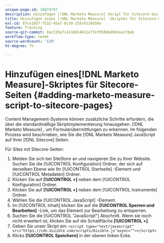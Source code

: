 ```yaml
---
unique-page-id: 18874747
description: Hinzufügen [!DNL Marketo Measure] Skript für Sitecore-Seiten - [!DNL Marketo Measure] - Produktdokumentation
title: Hinzufügen eines [!DNL Marketo Measure] -Skriptes für Sitecore-Seiten
exl-id: 87ce1857-7532-45a7-8c39-255c6118b50a
feature: Tracking
source-git-commit: 8ac315e7c4110d14811e77ef0586bd663ea1f8ab
workflow-type: tm+mt
source-wordcount: '129'
ht-degree: 7%

---
```


# Hinzufügen eines[!DNL Marketo Measure]-Skriptes für Sitecore-Seiten {#adding-marketo-measure-script-to-sitecore-pages}

Content Management-Systeme können zusätzliche Schritte erfordern, die über die standardmäßige Skriptimplementierung hinausgehen. [!DNL Marketo Measure] , um Formularübermittlungen zu erkennen. Im folgenden Prozess wird beschrieben, wie Sie die [!DNL Marketo Measure] JavaScript auf Ihrer [!DNL Sitecore] Seiten.

Für Sites mit Sitecore-Seiten:

1. Melden Sie sich bei SiteStore an und navigieren Sie zu Ihrer Website. Suchen Sie die [!UICONTROL Konfiguration] Ordner, der sich auf derselben Ebene wie Ihr [!UICONTROL Startseite] -Element und [!UICONTROL Metadaten] Ordner.
1. Klicken Sie auf **[!UICONTROL +]** neben dem [!UICONTROL Konfiguration] Ordner.
1. Klicken Sie auf **[!UICONTROL +]** neben dem [!UICONTROL Instrumente] Ordner.
1. Wählen Sie die [!UICONTROL JavaScript] -Element.
1. Im [!UICONTROL Inhalt] klicken Sie auf die **[!UICONTROL Sperren und Bearbeiten]** -Link, um das Element zur Bearbeitung zu entsperren.
1. Suchen Sie die [!UICONTROL &quot;JavaScript&quot;] Abschnitt. Wenn sie noch nicht erweitert ist, klicken Sie auf die Schaltfläche **[!UICONTROL +]**.
1. Geben Sie unser Skript ein: `<script type="text/javascript" src="https://cdn.bizible.com/scripts/bizible.js"async=""></script>`
1. Klicks **[!UICONTROL Speichern]** in der oberen linken Ecke.
